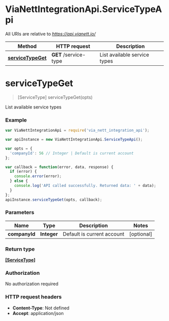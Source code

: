 # ViaNettIntegrationApi.ServiceTypeApi

All URIs are relative to *https://api.vianett.io/*

Method | HTTP request | Description
------------- | ------------- | -------------
[**serviceTypeGet**](ServiceTypeApi.md#serviceTypeGet) | **GET** /service-type | List available service types


<a name="serviceTypeGet"></a>
# **serviceTypeGet**
> [ServiceType] serviceTypeGet(opts)

List available service types

### Example
```javascript
var ViaNettIntegrationApi = require('via_nett_integration_api');

var apiInstance = new ViaNettIntegrationApi.ServiceTypeApi();

var opts = { 
  'companyId': 56 // Integer | Default is current account
};

var callback = function(error, data, response) {
  if (error) {
    console.error(error);
  } else {
    console.log('API called successfully. Returned data: ' + data);
  }
};
apiInstance.serviceTypeGet(opts, callback);
```

### Parameters

Name | Type | Description  | Notes
------------- | ------------- | ------------- | -------------
 **companyId** | **Integer**| Default is current account | [optional] 

### Return type

[**[ServiceType]**](ServiceType.md)

### Authorization

No authorization required

### HTTP request headers

 - **Content-Type**: Not defined
 - **Accept**: application/json

